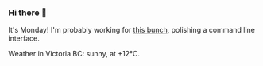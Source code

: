 ### Hi there :wave:

It's Monday! I'm probably working for [this bunch](https://github.com/kohofinancial), polishing a command line interface.

Weather in Victoria BC: sunny, at +12°C.
